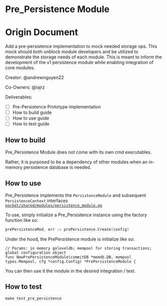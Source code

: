 # Pre_Persistence Module

# Origin Document

Add a pre-persistence implementation to mock needed storage ops.
This mock should both unblock module developers and be utilized to demonstrate the storage needs of each module.
This is meant to inform the development of the v1 persistence module while enabling integration of core modules.

Creator: @andrewnguyen22

Co-Owners: @iajrz

Deliverables:

- [ ] Pre-Persistence Prototype implementation
- [ ] How to build guide
- [ ] How to use guide
- [ ] How to test guide

## How to build

Pre_Persistence Module does not come with its own cmd executables.

Rather, it is purposed to be a dependency of other modules when an in-memory
persistence database is needed.

## How to use

Pre_Persistence implements the `PersistenceModule` and subsequent `PersistenceContext` interfaces
[`pocket/shared/modules/persistence_module.go`](https://github.com/pokt-network/pocket/shared/modules/utility_module.go)

To use, simply initialize a Pre_Persistence instance using the factory function like so:

```go
prePersistenceMod, err := prePersistence.Create(config)
```

Under the hood, the PrePersistence module is initialize like so:

```
// Params: in memory goleveldb; mempool for storing transactions; global configuration object
func NewPrePersistenceModule(commitDB *memdb.DB, mempool types.Mempool, cfg *config.Config) *PrePersistenceModule {
```

You can then use it the module in the desired integration / test.

## How to test

```
make test_pre_persistence
```
